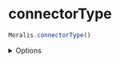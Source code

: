 # connectorType

```js
Moralis.connectorType()
```

<details><summary>Options</summary><br/>
None
    
</details>
